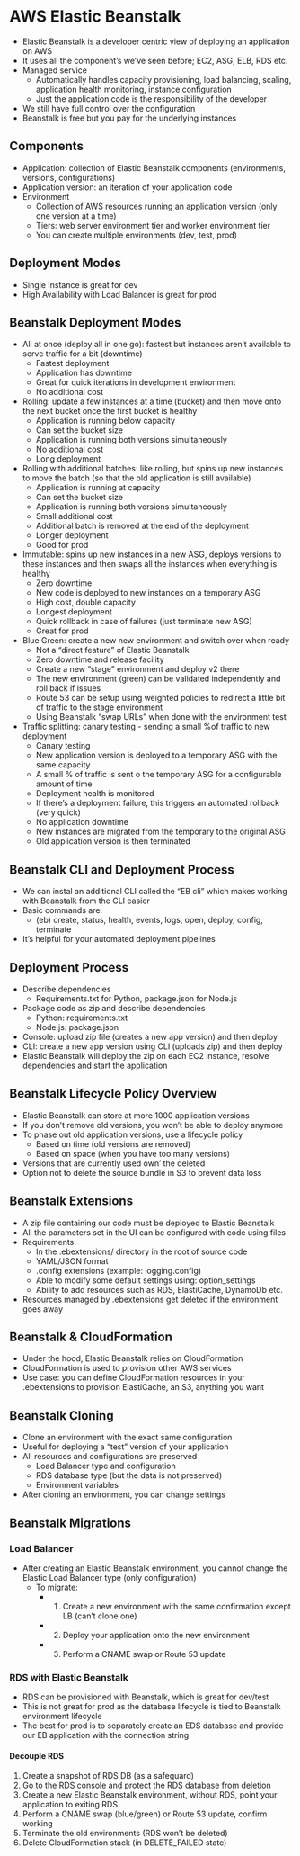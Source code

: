 # AWS Elastic Beanstalk

- Elastic Beanstalk is a developer centric view of deploying an application on AWS
- It uses all the component’s we’ve seen before; EC2, ASG, ELB, RDS etc.
- Managed service
  - Automatically handles capacity provisioning, load balancing, scaling, application health monitoring, instance configuration
  - Just the application code is the responsibility of the developer
- We still have full control over the configuration
- Beanstalk is free but you pay for the underlying instances

## Components

- Application: collection of Elastic Beanstalk components (environments, versions, configurations)
- Application version: an iteration of your application code
- Environment
  - Collection of AWS resources running an application version (only one version at a time)
  - Tiers: web server environment tier and worker environment tier
  - You can create multiple environments (dev, test, prod)

## Deployment Modes

- Single Instance is great for dev
- High Availability with Load Balancer is great for prod

## Beanstalk Deployment Modes

- All at once (deploy all in one go): fastest but instances aren’t available to serve traffic for a bit (downtime)
  - Fastest deployment
  - Application has downtime
  - Great for quick iterations in development environment
  - No additional cost
- Rolling: update a few instances at a time (bucket) and then move onto the next bucket once the first bucket is healthy
  - Application is running below capacity
  - Can set the bucket size
  - Application is running both versions simultaneously
  - No additional cost
  - Long deployment
- Rolling with additional batches: like rolling, but spins up new instances to move the batch (so that the old application is still available)
  - Application is running at capacity
  - Can set the bucket size
  - Application is running both versions simultaneously
  - Small additional cost
  - Additional batch is removed at the end of the deployment
  - Longer deployment
  - Good for prod
- Immutable: spins up new instances in a new ASG, deploys versions to these instances and then swaps all the instances when everything is healthy
  - Zero downtime
  - New code is deployed to new instances on a temporary ASG
  - High cost, double capacity
  - Longest deployment
  - Quick rollback in case of failures (just terminate new ASG)
  - Great for prod
- Blue Green: create a new new environment and switch over when ready
  - Not a “direct feature” of Elastic Beanstalk
  - Zero downtime and release facility
  - Create a new “stage” environment and deploy v2 there
  - The new environment (green) can be validated independently and roll back if issues
  - Route 53 can be setup using weighted policies to redirect a little bit of traffic to the stage environment
  - Using Beanstalk “swap URLs” when done with the environment test
- Traffic splitting: canary testing - sending a small %of traffic to new deployment
  - Canary testing
  - New application version is deployed to a temporary ASG with the same capacity
  - A small % of traffic is sent o the temporary ASG for a configurable amount of time
  - Deployment health is monitored
  - If there’s a deployment failure, this triggers an automated rollback (very quick)
  - No application downtime
  - New instances are migrated from the temporary to the original ASG
  - Old application version is then terminated

## Beanstalk CLI and Deployment Process

- We can instal an additional CLI called the “EB cli” which makes working with Beanstalk from the CLI easier
- Basic commands are:
  - (eb) create, status, health, events, logs, open, deploy, config, terminate
- It’s helpful for your automated deployment pipelines

## Deployment Process

- Describe dependencies
  - Requirements.txt for Python, package.json for Node.js
- Package code as zip and describe dependencies
  - Python: requirements.txt
  - Node.js: package.json
- Console: upload zip file (creates a new app version) and then deploy
- CLI: create a new app version using CLI (uploads zip) and then deploy
- Elastic Beanstalk will deploy the zip on each EC2 instance, resolve dependencies and start the application

## Beanstalk Lifecycle Policy Overview

- Elastic Beanstalk can store at more 1000 application versions
- If you don’t remove old versions, you won’t be able to deploy anymore
- To phase out old application versions, use a lifecycle policy
  - Based on time (old versions are removed)
  - Based on space (when you have too many versions)
- Versions that are currently used own’ the deleted
- Option not to delete the source bundle in S3 to prevent data loss

## Beanstalk Extensions

- A zip file containing our code must be deployed to Elastic Beanstalk
- All the parameters set in the UI can be configured with code using files
- Requirements:
  - In the .ebextensions/ directory in the root of source code
  - YAML/JSON format
  - .config extensions (example: logging.config)
  - Able to modify some default settings using: option_settings
  - Ability to add resources such as RDS, ElastiCache, DynamoDb etc.
- Resources managed by .ebextensions get deleted if the environment goes away

## Beanstalk & CloudFormation

- Under the hood, Elastic Beanstalk relies on CloudFormation
- CloudFormation is used to provision other AWS services
- Use case: you can define CloudFormation resources in your .ebextensions to provision ElastiCache, an S3, anything you want

## Beanstalk Cloning

- Clone an environment with the exact same configuration
- Useful for deploying a “test” version of your application
- All resources and configurations are preserved
  - Load Balancer type and configuration
  - RDS database type (but the data is not preserved)
  - Environment variables
- After cloning an environment, you can change settings

## Beanstalk Migrations

### Load Balancer

- After creating an Elastic Beanstalk environment, you cannot change the Elastic Load Balancer type (only configuration)
  - To migrate:
    - 1. Create a new environment with the same confirmation except LB (can’t clone one)
    - 2. Deploy your application onto the new environment
    - 3. Perform a CNAME swap or Route 53 update

### RDS with Elastic Beanstalk

- RDS can be provisioned with Beanstalk, which is great for dev/test
- This is not great for prod as the database lifecycle is tied to Beanstalk environment lifecycle
- The best for prod is to separately create an EDS database and provide our EB application with the connection string

#### Decouple RDS

1. Create a snapshot of RDS DB (as a safeguard)
2. Go to the RDS console and protect the RDS database from deletion
3. Create a new Elastic Beanstalk environment, without RDS, point your application to exiting RDS
4. Perform a CNAME swap (blue/green) or Route 53 update, confirm working
5. Terminate the old environments (RDS won’t be deleted)
6. Delete CloudFormation stack (in DELETE_FAILED state)

